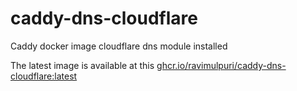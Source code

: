 # caddy-dns-cloudflare
Caddy docker image cloudflare dns module installed

The latest image is available at this [ghcr.io/ravimulpuri/caddy-dns-cloudflare:latest](ghcr.io/ravimulpuri/caddy-dns-cloudflare:latest)
